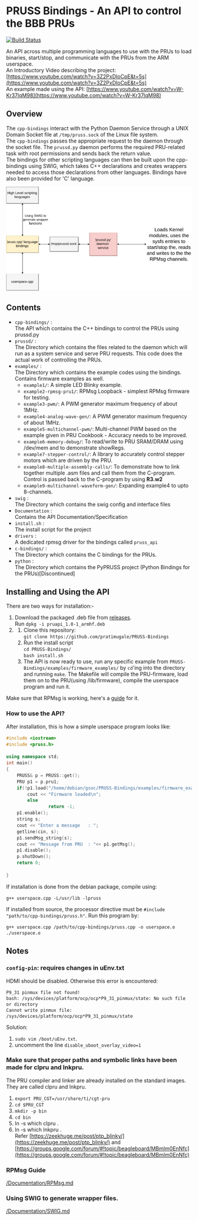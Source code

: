 # PRUSS Bindings - An API to control the BBB PRUs
[![Build Status](https://travis-ci.org/pratimugale/PRUSS-Bindings.svg?branch=master)](https://travis-ci.org/pratimugale/PRUSS-Bindings)<br>

An API across multiple programming languages to use with the PRUs to load binaries, start/stop, and communicate with the PRUs from the ARM userspace.<br>
An Introductory Video describing the project: [https://www.youtube.com/watch?v=3Z2PxDIoCpE&t=5s](https://www.youtube.com/watch?v=3Z2PxDIoCpE&t=5s)<br>
An example made using the API: [https://www.youtube.com/watch?v=W-Kr37lqM98](https://www.youtube.com/watch?v=W-Kr37lqM98)

## Overview
The `cpp-bindings` interact with the Python Daemon Service through a UNIX Domain Socket file at `/tmp/pruss.sock` of the Linux file system.<br>
The `cpp-bindings` passes the appropriate request to the daemon through the socket file. The `prussd.py` daemon performs the required PRU-related task with root permissions and sends back the return value. <br>
The bindings for other scripting languages can then be built upon the cpp-bindings using SWIG, which takes C++ declarations and creates wrappers needed to access those declarations from other languages. Bindings have also been provided for 'C' language.<br>

![Workflow](./Documentation/workflow.jpg?raw=true)

## Contents
* `cpp-bindings/` : <br>
  The API which contains the C++ bindings to control the PRUs using prussd.py
* `prussd/` : <br>
  The Directory which contains the files related to the daemon which will run as a system service and serve PRU requests.
  This code does the actual work of controlling the PRUs.
* `examples/` : <br>
  The Directory which contains the example codes using the bindings. Contains firmware examples as well.
    * `example1/`: A simple LED Blinky example.
    * `example2-rpmsg-pru1/`: RPMsg Loopback - simplest RPMsg firmware for testing.
    * `example3-pwm/`: A PWM generator maximum frequency of about 1MHz.
    * `example4-analog-wave-gen/`: A PWM generator maximum frequency of about 1MHz.
    * `example5-multichannel-pwm/`: Multi-channel PWM based on the example given in PRU Cookbook - Accuracy needs to be improved.
    * `example6-memory-debug/`: To read/write to PRU SRAM/DRAM using /dev/mem and to demonstrate showRegs.
    * `example7-stepper-control/`: A library to accurately control stepper motors which are driven by the PRU.
    * `example8-multiple-assembly-calls/`: To demonstrate how to link together multiple .asm files and call them from the C-program. Control is passed back to the C-program by using **R3.w2**
    * `example9-multichannel-waveform-gen/`: Expanding example4 to upto 8-channels.
* `swig` : <br>
  The Directory which contains the swig config and interface files
* `Documentation` : <br>
  Contains the API Documentation/Specification
* `install.sh` : <br>
  The install script for the project
* `drivers` : <br>
  A dedicated rpmsg driver for the bindings called `pruss_api`
* `c-bindings/` : <br>
  The Directory which contains the C bindings for the PRUs.
* `python` : <br>
  The Directory which contains the PyPRUSS project (Python Bindings for the PRUs)[Discontinued]

## Installing and Using the API

There are two ways for installation:-
1. Download the packaged .deb file from [releases](https://github.com/pratimugale/PRUSS-Bindings/releases).<br>
   Run `dpkg -i pruapi_1.0-1_armhf.deb`
2. 1. Clone this repository: <br>
      `git clone https://github.com/pratimugale/PRUSS-Bindings`
   2. Run the install script<br>
      `cd PRUSS-Bindings/`<br>
      `bash install.sh`
   3. The API is now ready to use, run any specific example from `PRUSS-Bindings/examples/firmware_examples/` by `cd`'ing into the directory and running `make`. The Makefile will compile the PRU-firmware, load them on to the PRU(using /lib/firmware), compile the userspace program and run it. 

Make sure that RPMsg is working, here's a [guide](https://github.com/pratimugale/PRUSS-Bindings/blob/master/Documentation/RPMsg.md) for it.

### How to use the API?
After installation, this is how a simple userspace program looks like:
```cpp 
#include <iostream>
#include <pruss.h>

using namespace std;
int main()
{
	PRUSS& p = PRUSS::get();
	PRU p1 = p.pru1;
	if(!p1.load("/home/debian/gsoc/PRUSS-Bindings/examples/firmware_examples/example2-rpmsg-pru1/PRU1/am335x-pru1-fw"))
		cout << "Firmware loaded\n";
        else
                return -1;
	p1.enable();
	string s;
	cout << "Enter a message   : ";
	getline(cin, s);
	p1.sendMsg_string(s);
	cout << "Message from PRU  : "<< p1.getMsg();
	p1.disable();
	p.shutDown();
	return 0;

}
```
If installation is done from the debian package, compile using:
```
g++ userspace.cpp -L/usr/lib -lpruss
```

If installed from source, the processor directive must be `#include "path/to/cpp-bindings/pruss.h"`. Run this program by:
```
g++ userspace.cpp /path/to/cpp-bindings/pruss.cpp -o userspace.o
./userspace.o
```


## Notes
### `config-pin`: requires changes in uEnv.txt <br>
HDMI should be disabled. Otherwise this error is encountered:<br>
```
P9_31 pinmux file not found!
bash: /sys/devices/platform/ocp/ocp*P9_31_pinmux/state: No such file or directory
Cannot write pinmux file: /sys/devices/platform/ocp/ocp*P9_31_pinmux/state
```
Solution: 
1. `sudo vim /boot/uEnv.txt`.
2. uncomment the line `disable_uboot_overlay_video=1`

### Make sure that proper paths and symbolic links have been made for clpru and lnkpru.<br>
The PRU compiler and linker are already installed on the standard images. They are called clpru and lnkpru.<br>
1. `export PRU_CGT=/usr/share/ti/cgt-pru`
2. `cd $PRU_CGT`
3. `mkdir -p bin`
4. `cd bin`
5. ln -s which clpru  .
6. ln -s which lnkpru . <br>
Refer [https://zeekhuge.me/post/ptp_blinky/](https://zeekhuge.me/post/ptp_blinky/) and [https://groups.google.com/forum/#!topic/beagleboard/MBmIm0EnNfc](https://groups.google.com/forum/#!topic/beagleboard/MBmIm0EnNfc)

### RPMsg Guide
[/Documentation/RPMsg.md](./Documentation/RPMsg.md)

### Using SWIG to generate wrapper files.
[/Documentation/SWIG.md](./Documentation/SWIG.md)
